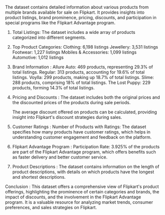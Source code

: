 The dataset contains detailed information about various products from multiple brands available for sale on Flipkart. It provides insights into product listings, brand prominence, pricing, discounts, and participation in special programs like the Flipkart Advantage program.

1. Total Listings: The dataset includes a wide array of products categorized into different segments.
2. Top Product Categories:
    Clothing: 6,198 listings
    Jewellery: 3,531 listings
    Footwear: 1,227 listings
    Mobiles & Accessories: 1,099 listings
    Automotive: 1,012 listings
   
4. Brand Information :
    Allure Auto: 469 products, representing 29.3% of total listings.
    Regular: 313 products, accounting for 19.6% of total listings.
    Voylla: 299 products, making up 18.7% of total listings.
    Slime: 288 products, comprising 18% of total listings.
    The Lost Puppy: 229 products, forming 14.3% of total listings.
   
3. Pricing and Discounts :
    The dataset includes both the original prices and the discounted prices of the products during sale periods.
   
    The average discount offered on products can be calculated, providing insight into Flipkart's discount strategies during sales.
   
4. Customer Ratings :
  Number of Products with Ratings: The dataset specifies how many products have customer ratings, which helps in understanding customer engagement and feedback on the platform.

6. Flipkart Advantage Program :
  Participation Rate: 3.925% of the products are part of the Flipkart Advantage program, which offers benefits such as faster delivery and better customer service.

8. Product Descriptions  : 
     The dataset contains information on the length of product descriptions, with details on which products have the longest and shortest descriptions.




Conclusion :
This dataset offers a comprehensive view of Flipkart's product offerings, highlighting the prominence of certain categories and brands, the impact of discounts, and the involvement in the Flipkart Advantage program. It is a valuable resource for analyzing market trends, consumer preferences, and sales strategies on Flipkart.
